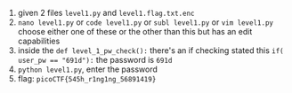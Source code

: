 1. given 2 files `level1.py` and `level1.flag.txt.enc`
2. `nano level1.py` or `code level1.py` or `subl level1.py` or `vim level1.py` choose either one of these or the other than this but has an edit capabilities
3. inside the `def level_1_pw_check():` there's an if checking stated this `if( user_pw == "691d"):` the password is `691d`
4. `python level1.py`, enter the password
5. flag: `picoCTF{545h_r1ng1ng_56891419}`
